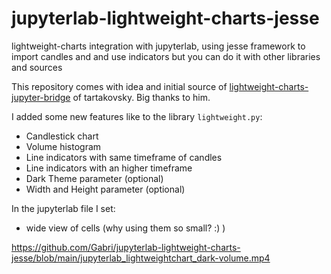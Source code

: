 # jupyterlab-lightweight-charts-jesse
lightweight-charts integration with jupyterlab, using jesse framework to import candles and and use indicators but you can do it with other libraries and sources

This repository comes with idea and initial source of [lightweight-charts-jupyter-bridge](https://github.com/tartakovsky/lightweight-charts-jupyter-bridge) of tartakovsky. Big thanks to him.

I added some new features like to the library `lightweight.py`:
- Candlestick chart
- Volume histogram
- Line indicators with same timeframe of candles
- Line indicators with an higher timeframe
- Dark Theme parameter (optional)
- Width and Height parameter (optional)

In the jupyterlab file I set:
- wide view of cells (why using them so small?  :) )

https://github.com/Gabri/jupyterlab-lightweight-charts-jesse/blob/main/jupyterlab_lightweightchart_dark-volume.mp4
